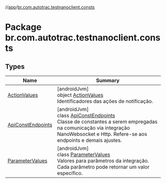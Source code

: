 //[app](../../index.md)/[br.com.autotrac.testnanoclient.consts](index.md)

# Package br.com.autotrac.testnanoclient.consts

## Types

| Name | Summary |
|---|---|
| [ActionValues](-action-values/index.md) | [androidJvm]<br>object [ActionValues](-action-values/index.md)<br>Identificadores das ações de notificação. |
| [ApiConstEndpoints](-api-const-endpoints/index.md) | [androidJvm]<br>class [ApiConstEndpoints](-api-const-endpoints/index.md)<br>Classe de constantes a serem empregadas na comunicação via integração NanoWebsocket e Http. Refere-se aos endpoints e demais ajustes. |
| [ParameterValues](-parameter-values/index.md) | [androidJvm]<br>class [ParameterValues](-parameter-values/index.md)<br>Valores para parâmetros da integração. Cada parâmetro pode retornar um valor específico. |
